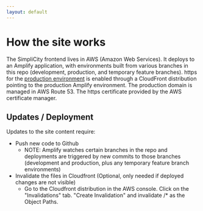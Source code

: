 ```yaml
---
layout: default
---
```

# How the site works

The SimpliCity frontend lives in AWS (Amazon Web Services). It deploys to an Amplify application, with environments built from various branches in this repo (development, production, and temporary feature branches).  https for the [production environment](https://simplicity.ashevillenc.gov/) is enabled through a CloudFront distribution pointing to the production Amplify environment. The production domain is managed in AWS Route 53. The https certificate provided by the AWS certificate manager.

## Updates / Deployment

Updates to the site content require:
* Push new code to Github
  * NOTE: Amplify watches certain branches in the repo and deployments are triggered by new commits to those branches (development and production, plus any temporary feature branch environments)   
* Invalidate the files in Cloudfront (Optional, only needed if deployed changes are not visible)
  * Go to the Cloudfront distribution in the AWS console. Click on the "Invalidations" tab. "Create Invalidation" and invalidate /* as the Object Paths.